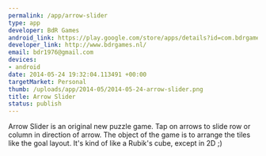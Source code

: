 ```yaml
--- 
permalink: /app/arrow-slider
type: app
developer: BdR Games
android_link: https://play.google.com/store/apps/details?id=com.bdrgames.arrowslider.ads
developer_link: http://www.bdrgames.nl/
email: bdr1976@gmail.com
devices: 
- android
date: 2014-05-24 19:32:04.113491 +00:00
targetMarket: Personal
thumb: /uploads/app/2014-05/2014-05-24-arrow-slider.png
title: Arrow Slider
status: publish
---
```


Arrow Slider is an original new puzzle game.
Tap on arrows to slide row or column in direction of arrow.
The object of the game is to arrange the tiles like the goal layout.
It's kind of like a Rubik's cube, except in 2D ;)
